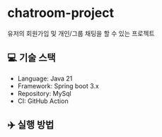 # chatroom-project

유저의 회원가입 및 개인/그룹 채팅을 할 수 있는 프로젝트

## 💻 기술 스택

- Language: Java 21
- Framework: Spring boot 3.x
- Repository: MySql
- CI: GitHub Action

## ✈️ 실행 방법
